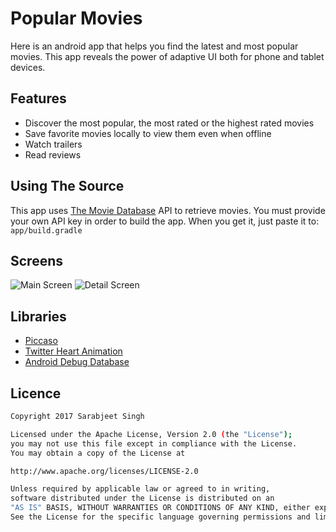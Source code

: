 # Popular Movies

Here is an android app that helps you find the latest and most popular movies.
This app reveals the power of adaptive UI both for phone and tablet devices.

## Features

 - Discover the most popular, the most rated or the highest rated movies
 - Save favorite movies locally to view them even when offline
 - Watch trailers
 - Read reviews
  
## Using The Source
 
 This app uses [The Movie Database](https://www.themoviedb.org/documentation/api) API to retrieve movies. You must provide your own API key in order to build the app. When you get it, just paste it to: ``` app/build.gradle ```
 
 
## Screens

![Main Screen](https://github.com/sjsingh200893/Popular_Movies/blob/master/app/Screens/MainScreen.png)
![Detail Screen](https://github.com/sjsingh200893/Popular_Movies/blob/master/app/Screens/DetailScreen.png)



## Libraries

 - [Piccaso](https://github.com/square/picasso)
 - [Twitter Heart Animation](https://github.com/jd-alexander/LikeButton)
 - [Android Debug Database](https://github.com/amitshekhariitbhu/Android-Debug-Database)
 
## Licence


```sh
Copyright 2017 Sarabjeet Singh

Licensed under the Apache License, Version 2.0 (the "License"); 
you may not use this file except in compliance with the License.
You may obtain a copy of the License at

http://www.apache.org/licenses/LICENSE-2.0

Unless required by applicable law or agreed to in writing, 
software distributed under the License is distributed on an
"AS IS" BASIS, WITHOUT WARRANTIES OR CONDITIONS OF ANY KIND, either express or implied. 
See the License for the specific language governing permissions and limitations under the License.
```
